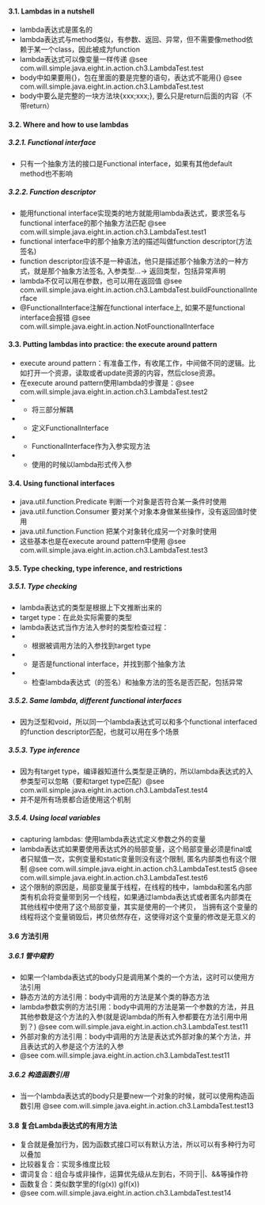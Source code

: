 #### 3.1. Lambdas in a nutshell
* lambda表达式是匿名的
* lambda表达式与method类似，有参数、返回、异常，但不需要像method依赖于某一个class，因此被成为function
* lambda表达式可以像变量一样传递 @see com.will.simple.java.eight.in.action.ch3.LambdaTest.test
* body中如果要用{}，包在里面的要是完整的语句，表达式不能用{} @see com.will.simple.java.eight.in.action.ch3.LambdaTest.test
* body中要么是完整的一块方法块{xxx;xxx;}, 要么只是return后面的内容（不带return）

#### 3.2. Where and how to use lambdas

##### 3.2.1. Functional interface
* 只有一个抽象方法的接口是Functional interface，如果有其他default method也不影响

##### 3.2.2. Function descriptor
* 能用functional interface实现类的地方就能用lambda表达式，要求签名与functional interface的那个抽象方法匹配 @see com.will.simple.java.eight.in.action.ch3.LambdaTest.test1
* functional interface中的那个抽象方法的描述叫做function descriptor(方法签名)
* function descriptor应该不是一种语法，他只是描述那个抽象方法的一种方式，就是那个抽象方法签名, 入参类型...-> 返回类型，包括异常声明
* lambda不仅可以用在参数，也可以用在返回值 @see com.will.simple.java.eight.in.action.ch3.LambdaTest.buildFounctionalInterface
* @FunctionalInterface注解在functional interface上, 如果不是functional interface会报错 @see com.will.simple.java.eight.in.action.NotFounctionalInterface

#### 3.3. Putting lambdas into practice: the execute around pattern
* execute around pattern：有准备工作，有收尾工作，中间做不同的逻辑。比如打开一个资源，读取或者update资源的内容，然后close资源。
* 在execute around pattern使用lambda的步骤是：@see com.will.simple.java.eight.in.action.ch3.LambdaTest.test2
* * 将三部分解耦
* * 定义FunctionalInterface
* * FunctionalInterface作为入参实现方法
* * 使用的时候以lambda形式传入参

#### 3.4. Using functional interfaces
* java.util.function.Predicate 判断一个对象是否符合某一条件时使用
* java.util.function.Consumer 要对某个对象本身做某些操作，没有返回值时使用
* java.util.function.Function 把某个对象转化成另一个对象时使用
* 这些基本也是在execute around pattern中使用 @see com.will.simple.java.eight.in.action.ch3.LambdaTest.test3

#### 3.5. Type checking, type inference, and restrictions
##### 3.5.1. Type checking
* lambda表达式的类型是根据上下文推断出来的
* target type：在此处实际需要的类型
* lambda表达式当作方法入参时的类型检查过程：
* * 根据被调用方法的入参找到target type
* * 是否是functional interface，并找到那个抽象方法
* * 检查lambda表达式（的签名）和抽象方法的签名是否匹配，包括异常

##### 3.5.2. Same lambda, different functional interfaces
* 因为泛型和void，所以同一个lambda表达式可以和多个functional interfaced 的function descriptor匹配，也就可以用在多个场景

##### 3.5.3. Type inference
* 因为有target type，编译器知道什么类型是正确的，所以lambda表达式的入参类型可以忽略（要和target type匹配）@see com.will.simple.java.eight.in.action.ch3.LambdaTest.test4
* 并不是所有场景都合适使用这个机制

##### 3.5.4. Using local variables
* capturing lambdas: 使用lambda表达式定义参数之外的变量
* lambda表达式如果要使用表达式外的局部变量，这个局部变量必须是final或者只赋值一次，实例变量和static变量则没有这个限制, 匿名内部类也有这个限制
@see com.will.simple.java.eight.in.action.ch3.LambdaTest.test5
@see com.will.simple.java.eight.in.action.ch3.LambdaTest.test6
* 这个限制的原因是，局部变量属于线程，在线程的栈中，lambda和匿名内部类有机会将变量带到另一个线程，如果通过lambda表达式或者匿名内部类在其他线程中使用了这个局部变量，其实是使用的一个拷贝，
当拥有这个变量的线程将这个变量销毁后，拷贝依然存在，这使得对这个变量的修改是无意义的


#### 3.6 方法引用
##### 3.6.1 管中窥豹 
* 如果一个lambda表达式的body只是调用某个类的一个方法，这时可以使用方法引用
* 静态方法的方法引用：body中调用的方法是某个类的静态方法 
* lambda参数实例的方法引用：body中调用的方法是第一个参数的方法，并且其他参数是这个方法的入参(就是说lambda的所有入参都要在方法引用中用到？) @see com.will.simple.java.eight.in.action.ch3.LambdaTest.test11
* 外部对象的方法引用：body中调用的方法是表达式外部对象的某个方法，并且表达式的入参是这个方法的入参
* @see com.will.simple.java.eight.in.action.ch3.LambdaTest.test11

##### 3.6.2 构造函数引用 
* 当一个lambda表达式的body只是要new一个对象的时候，就可以使用构造函数引用 @see com.will.simple.java.eight.in.action.ch3.LambdaTest.test13

#### 3.8 复合Lambda表达式的有用方法 
* 复合就是叠加行为，因为函数式接口可以有默认方法，所以可以有多种行为可以叠加
* 比较器复合：实现多维度比较
* 谓词复合：组合与或非操作，运算优先级从左到右，不同于||、&&等操作符
* 函数复合：类似数学里的f(g(x)) g(f(x))
* @see com.will.simple.java.eight.in.action.ch3.LambdaTest.test14